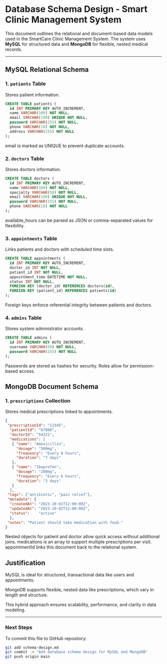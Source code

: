 #  Database Schema Design - Smart Clinic Management System

This document outlines the relational and document-based data models used in the SmartCare Clinic Management System. The system uses **MySQL** for structured data and **MongoDB** for flexible, nested medical records.

---

## MySQL Relational Schema

### 1. `patients` Table
Stores patient information.

```sql
CREATE TABLE patients (
  id INT PRIMARY KEY AUTO_INCREMENT,
  name VARCHAR(100) NOT NULL,
  email VARCHAR(100) UNIQUE NOT NULL,
  password VARCHAR(255) NOT NULL,
  phone VARCHAR(10) NOT NULL,
  address VARCHAR(255) NOT NULL
);

```
 email is marked as UNIQUE to prevent duplicate accounts.


### 2. `doctors` Table  
Stores doctors information.

```sql
CREATE TABLE doctors (
  id INT PRIMARY KEY AUTO_INCREMENT,
  name VARCHAR(100) NOT NULL,
  specialty VARCHAR(50) NOT NULL,
  email VARCHAR(100) UNIQUE NOT NULL,
  password VARCHAR(255) NOT NULL,
  phone VARCHAR(10) NOT NULL
);
```

available_hours can be parsed as JSON or comma-separated values for flexibility.

### 3. `appointments` Table
Links patients and doctors with scheduled time slots.

```sql
CREATE TABLE appointments (
  id INT PRIMARY KEY AUTO_INCREMENT,
  doctor_id INT NOT NULL,
  patient_id INT NOT NULL,
  appointment_time DATETIME NOT NULL,
  status INT NOT NULL,
  FOREIGN KEY (doctor_id) REFERENCES doctors(id),
  FOREIGN KEY (patient_id) REFERENCES patients(id)
);
```

Foreign keys enforce referential integrity between patients and doctors.

### 4. `admins` Table
Stores system administrator accounts.

```sql
CREATE TABLE admins (
  id INT PRIMARY KEY AUTO_INCREMENT,
  username VARCHAR(50) NOT NULL,
  password VARCHAR(255) NOT NULL
);
```
Passwords are stored as hashes for security. Roles allow for permission-based access.

## MongoDB Document Schema
### 1. `prescriptions` Collection
Stores medical prescriptions linked to appointments.

```Json
{
 "prescriptionId": "12345",
  "patientId": "67890",
  "doctorId": "54321",
  "medications": [
   { "name": "Amoxicillin",
     "dosage": "500mg",
     "frequency": "Every 8 hours",
     "duration": "7 days"
   },
   { "name": "Ibuprofen",
     "dosage": "200mg",
     "frequency": "Every 6 hours",
     "duration": "3 days"
   }
  ],
 "tags": ["antibiotic", "pain relief"],
 "metadata": {
  "createdAt": "2023-10-01T12:00:00Z",
  "updatedAt": "2023-10-02T12:00:00Z",
  "status":    "active"
  },
 "notes": "Patient should take medication with food."
}
```
Nested objects for patient and doctor allow quick access without additional joins.
medications is an array to support multiple prescriptions per visit.
appointmentId links this document back to the relational system.

## Justification
 MySQL is ideal for structured, transactional data like users and appointments.

 MongoDB supports flexible, nested data like prescriptions, which vary in length and structure.

 This hybrid approach ensures scalability, performance, and clarity in data modeling.



---

### Next Steps

To commit this file to  GitHub repository:

```bash
git add schema-design.md
git commit -m "Add database schema design for MySQL and MongoDB"
git push origin main
```

